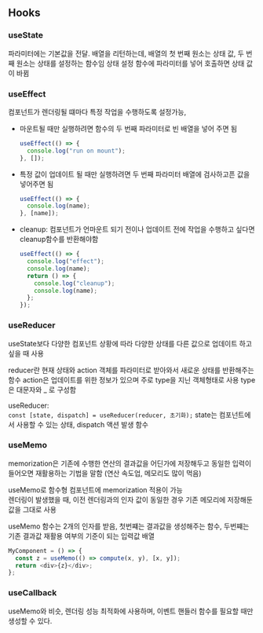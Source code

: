 ## Hooks

### useState

파라미터에는 기본값을 전달. 배열을 리턴하는데, 배열의 첫 번째 원소는 상태 값, 두 번째 원소는 상태를 설정하는 함수임 상태 설정 함수에 파라미터를 넣어 호출하면 상태 값이 바뀜

### useEffect

컴포넌트가 렌더링될 떄마다 특정 작업을 수행하도록 설정가능,

- 마운트될 때만 실행하려면 함수의 두 번째 파라미터로 빈 배열을 넣어 주면 됨
  ```javascript
  useEffect(() => {
    console.log("run on mount");
  }, []);
  ```
- 특정 값이 업데이트 될 때만 실행하려면 두 번째 파라미터 배열에 검사하고픈 값을 넣어주면 됨
  ```javascript
  useEffect(() => {
    console.log(name);
  }, [name]);
  ```
- cleanup: 컴포넌트가 언마운트 되기 전이나 업데이트 전에 작업을 수행하고 싶다면 cleanup함수를 반환해야함
  ```javascript
  useEffect(() => {
    console.log("effect");
    console.log(name);
    return () => {
      console.log("cleanup");
      console.log(name);
    };
  });
  ```

### useReducer

useState보다 다양한 컴포넌트 상황에 따라 다양한 상태를 다른 값으로 업데이트 하고 싶을 때 사용

reducer란 현재 상태와 action 객체를 파라미터로 받아와서 새로운 상태를 반환해주는 함수
action은 업데이트를 위한 정보가 있으며 주로 type을 지닌 객체형태로 사용 type은 대문자와 \_ 로 구성함

useReducer: \
 `const [state, dispatch] = useReducer(reducer, 초기화);`
state는 컴포넌트에서 사용할 수 있는 상태, dispatch 액션 발생 함수

### useMemo
memorization은 기존에 수행한 연산의 결과값을 어딘가에 저장해두고 동일한 입력이 들어오면 재활용하는 기법을 말함 (연산 속도업, 메모리도 많이 먹음)

useMemo로 함수형 컴포넌트에 memorization 적용이 가능\
렌더링이 발생했을 때, 이전 렌더링과의 인자 값이 동일한 경우 기존 메모리에 저장해둔 값을 그대로 사용

useMemo 함수는 2개의 인자를 받음, 첫번쨰는 결과값을 생성해주는 함수, 두번쨰는 기존 결과값 재활용 여부의 기준이 되는 입력값 배열

```javascript
MyComponent = () => {
  const z = useMemo(() => compute(x, y), [x, y]);
  return <div>{z}</div>;
};
```

### useCallback
useMemo와 비슷, 렌더링 성능 최적화에 사용하며, 이벤트 핸들러 함수를 필요할 때만 생성할 수 있다. 